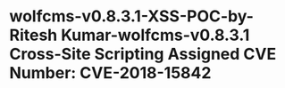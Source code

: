 # wolfcms-v0.8.3.1-XSS-POC-by-Ritesh Kumar-wolfcms-v0.8.3.1 Cross-Site Scripting Assigned CVE Number: CVE-2018-15842
